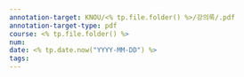 ```yaml
---
annotation-target: KNOU/<% tp.file.folder() %>/강의록/.pdf
annotation-target-type: pdf
course: <% tp.file.folder() %>
num: 
date: <% tp.date.now("YYYY-MM-DD") %>
tags: 
---
```


